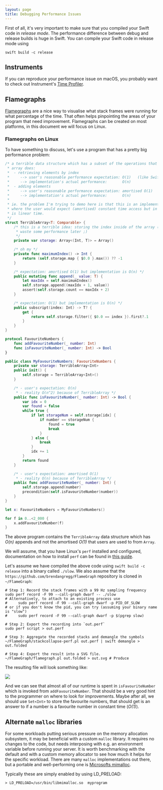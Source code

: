 ```yaml
---
layout: page
title: Debugging Performance Issues
---
```


First of all, it's very important to make sure that you compiled your Swift code in _release mode_. The performance difference between debug and release builds is huge in Swift. You can compile your Swift code in release mode using

    swift build -c release

## Instruments

If you can reproduce your performance issue on macOS, you probably want to check out Instrument's [Time Profiler](https://developer.apple.com/videos/play/wwdc2016/418/).

## Flamegraphs

[Flamegraphs](http://www.brendangregg.com/flamegraphs.html) are a nice way to visualise what stack frames were running for what percentage of the time. That often helps pinpointing the areas of your program that need improvement. Flamegraphs can be created on most platforms, in this document we will focus on Linux.

### Flamegraphs on Linux

To have something to discuss, let's use a program that has a pretty big performance problem:

```swift
/* a terrible data structure which has a subset of the operations that Swift's
 * array does:
 *  - retrieving elements by index
 *     --> user's reasonable performance expectation: O(1)   (like Swift's Array)
 *     --> implementation's actual performance:       O(n)
 *  - adding elements
 *     --> user's reasonable performance expectation: amortised O(1)   (like Swift's Array)
 *     --> implementation's actual performance:       O(n)
 *
 * ie. the problem I'm trying to demo here is that this is an implementation
 * where the user would expect (amortised) constant time access but in reality
 * is linear time.
 */
struct TerribleArray<T: Comparable> {
    /* this is a terrible idea: storing the index inside of the array (so we can
     * waste some performance later ;)
     */
    private var storage: Array<(Int, T)> = Array()

    /* oh my */
    private func maximumIndex() -> Int {
        return (self.storage.map { $0.0 }.max()) ?? -1
    }

    /* expectation: amortised O(1) but implementation is O(n) */
    public mutating func append(_ value: T) {
        let maxIdx = self.maximumIndex()
        self.storage.append((maxIdx + 1, value))
        assert(self.storage.count == maxIdx + 2)
    }

    /* expectation: O(1) but implementation is O(n) */
    public subscript(index: Int) -> T? {
        get {
            return self.storage.filter({ $0.0 == index }).first?.1
        }
    }
}

protocol FavouriteNumbers {
    func addFavouriteNumber(_ number: Int)
    func isFavouriteNumber(_ number: Int) -> Bool
}

public class MyFavouriteNumbers: FavouriteNumbers {
    private var storage: TerribleArray<Int>
    public init() {
        self.storage = TerribleArray<Int>()
    }

    /* - user's expectation: O(n)
     * - reality O(n^2) because of TerribleArray */
    public func isFavouriteNumber(_ number: Int) -> Bool {
        var idx = 0
        var found = false
        while true {
            if let storageNum = self.storage[idx] {
                if number == storageNum {
                    found = true
                    break
                }
            } else {
                break
            }
            idx += 1
        }
        return found
    }

    /* - user's expectation: amortised O(1)
     * - reality O(n) because of TerribleArray */
    public func addFavouriteNumber(_ number: Int) {
        self.storage.append(number)
        precondition(self.isFavouriteNumber(number))
    }
}

let x: FavouriteNumbers = MyFavouriteNumbers()

for f in 0..<2_000 {
    x.addFavouriteNumber(f)
}
```

The above program contains the `TerribleArray` data structure which has _O(n)_ appends and not the amortised _O(1)_ that users are used to from `Array`.

We will assume, that you have Linux's `perf` installed and configured, documentation on how to install `perf` can be found in [this guide]({{site.url}}/server/guides/linux-perf.html).

Let's assume we have compiled the above code using `swift build -c release` into a binary called `./slow`. We also assume that the `https://github.com/brendangregg/FlameGraph` repository is cloned in `~/FlameGraph`:

```
# Step 1: Record the stack frames with a 99 Hz sampling frequency
sudo perf record -F 99 --call-graph dwarf -- ./slow
# Alternatively, to attach to an existing process use
#     sudo perf record -F 99 --call-graph dwarf -p PID_OF_SLOW
# or if you don't know the pid, you can try (assuming your binary name is "slow")
#     sudo perf record -F 99 --call-graph dwarf -p $(pgrep slow)

# Step 2: Export the recording into `out.perf`
sudo perf script > out.perf

# Step 3: Aggregate the recorded stacks and demangle the symbols
~/FlameGraph/stackcollapse-perf.pl out.perf | swift demangle > out.folded

# Step 4: Export the result into a SVG file.
~/FlameGraph/flamegraph.pl out.folded > out.svg # Produce
```

The resulting file will look something like:

![]({{site.url}}/assets/images/server-guides/perf-issues-flamegraph.svg)

And we can see that almost all of our runtime is spent in `isFavouriteNumber` which is invoked from `addFavouriteNumber`. That should be a very good hint to the programmer on where to look for improvements. Maybe after all, we should use `Set<Int>` to store the favourite numbers, that should get is an answer to if a number is a favourite number in constant time (_O(1)_).

## Alternate `malloc` libraries
For some workloads putting serious pressure on the memory allocation subsystem, it may be beneficial with a custom `malloc` library.
It requires no changes to the code, but needs interposing with e.g. an environment variable before running your server.
It is worth benchmarking with the default and with a custom memory allocator to see how much it helps for the specific workload.
There are many `malloc` implementations out there, but a portable and well-performing one is [Microsofts mimalloc](https://github.com/microsoft/mimalloc).

Typically these are simply enabled by using LD_PRELOAD:

`> LD_PRELOAD=/usr/bin/libmimalloc.so  myprogram`

